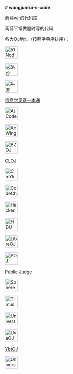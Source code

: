 **# wangjunrui-s-code**

蒟蒻wjr的代码库



蒟蒻平常做题时写的代码



各大OJ地址（按照字典序排序）：

[<img src="http://www.51nod.com/favicon.ico" width="40px" height = "40px" alt="51Nod"/>](http://www.51nod.com)

[<img src="https://www.luogu.com.cn/favicon.ico" width="40px" height = "40px" alt="洛谷"/>](https://www.luogu.com.cn)

[<img src="https://www.nowcoder.com/favicon.ico" width="40px" height = "40px" alt="牛客"/>](https://www.nowcoder.com)

[信息学奥赛一本通](http://ybt.ssoier.cn:8088)


[<img src="https://atcoder.jp/favicon.ico" width="40px" height = "40px" alt="AtCoder"/>](https://atcoder.jp/)

[<img src="https://www.acwing.com/favicon.ico" width="40px" height = "40px" alt="AcWing"/>](https://www.acwing.com)

[<img src="https://vjudge.net/static/images/remote_oj/HYSBZ_icon.png" width="40px" height = "40px" alt="BZOJ"/>](https://darkbzoj.tk)


[CLOJ](http://265ep45199.wicp.vip)

[<img src="http://cogs.pro:8081/cogs/style/cogs.png" width="40px" height = "40px" alt="CmYkRgB123 Online Grading System"/>](http://cogs.pro:8081/cogs/)

[<img src="https://www.codechef.com/favicon.ico" width="40px" height = "40px" alt="CodeChef"/>](https://www.codechef.com)

[<img src="https://www.hackerrank.com/wp-content/uploads/2020/05/hackerrank_cursor_favicon_480px-300x300.png" width="40px" height = "40px" alt="HackerRank"/>](https://www.hackerrank.com)

[<img src="https://static.hihocoder.com/images/hiho.ico" width="40px" height = "40px" alt="HDU Online Judge"/>](https://hihocoder.com)

[<img src="https://vjudge.net/static/images/remote_oj/libreoj.ico" width="40px" height = "40px" alt="LibreOJ"/>](https://loj.ac)

[<img src="https://vjudge.net/static/images/remote_oj/poj.ico" width="40px" height = "40px" alt="POJ"/>](http://poj.org)


[Public Judge](http://pjudge.ac)

[<img src="https://www.spoj.com/favicon.ico" width="40px" height = "40px" alt="Sphere Online Judge"/>](https://www.spoj.com)

[<img src="https://acm.timus.ru/favicon.ico" width="40px" height = "40px" alt="Timus Online Judge"/>](https://acm.timus.ru)

[<img src="https://uoj.ac/pictures/UOJ.png" width="40px" height = "40px" alt="Universal Online Judge"/>](https://uoj.ac)

[<img src="https://vjudge.net/static/images/remote_oj/UVA_favicon.ico" width="40px" height = "40px" alt="UvaOJ"/>](https://uoj.achttps://icpcarchive.ecs.baylor.edu)

[YbtOJ](https://www.ybtoj.com.cn)

[<img src="https://vjudge.net/static/images/remote_oj/ZOJ_favicon.ico" width="40px" height = "40px" alt="Universal Online Judge"/>](https://zoj.pintia.cn)